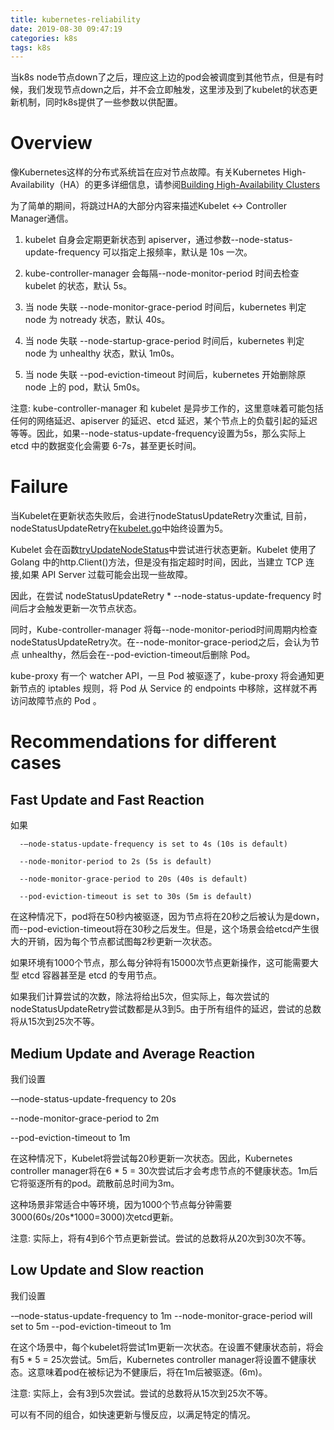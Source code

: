 ```yaml
---
title: kubernetes-reliability
date: 2019-08-30 09:47:19
categories: k8s
tags: k8s
---
```


当k8s node节点down了之后，理应这上边的pod会被调度到其他节点，但是有时候，我们发现节点down之后，并不会立即触发，这里涉及到了kubelet的状态更新机制，同时k8s提供了一些参数以供配置。

# Overview
像Kubernetes这样的分布式系统旨在应对节点故障。有关Kubernetes High-Availability（HA）的更多详细信息，请参阅[Building High-Availability Clusters](https://kubernetes.io/docs/admin/high-availability/)

为了简单的期间，将跳过HA的大部分内容来描述Kubelet <-> Controller Manager通信。

1. kubelet 自身会定期更新状态到 apiserver，通过参数--node-status-update-frequency 可以指定上报频率，默认是 10s 一次。
2. kube-controller-manager 会每隔--node-monitor-period 时间去检查 kubelet 的状态，默认 5s。
3. 当 node 失联 --node-monitor-grace-period 时间后，kubernetes 判定 node 为 notready 状态，默认 40s。

4. 当 node 失联 --node-startup-grace-period 时间后，kubernetes 判定 node 为 unhealthy 状态，默认 1m0s。
5. 当 node 失联 --pod-eviction-timeout 时间后，kubernetes 开始删除原 node 上的 pod，默认 5m0s。

注意: kube-controller-manager 和 kubelet 是异步工作的，这里意味着可能包括任何的网络延迟、apiserver 的延迟、etcd 延迟，某个节点上的负载引起的延迟等等。因此，如果--node-status-update-frequency设置为5s，那么实际上 etcd 中的数据变化会需要 6-7s，甚至更长时间。

# Failure

当Kubelet在更新状态失败后，会进行nodeStatusUpdateRetry次重试, 目前，nodeStatusUpdateRetry在[kubelet.go](https://github.com/kubernetes/kubernetes/blob/release-1.5/pkg/kubelet/kubelet.go#L102 )中始终设置为5。

Kubelet 会在函数[tryUpdateNodeStatus](https://github.com/kubernetes/kubernetes/blob/release-1.5/pkg/kubelet/kubelet_node_status.go#L312)中尝试进行状态更新。Kubelet 使用了 Golang 中的http.Client()方法，但是没有指定超时时间，因此，当建立 TCP 连接,如果 API Server 过载可能会出现一些故障。

因此，在尝试 nodeStatusUpdateRetry * --node-status-update-frequency 时间后才会触发更新一次节点状态。

同时，Kube-controller-manager 将每--node-monitor-period时间周期内检查nodeStatusUpdateRetry次。在--node-monitor-grace-period之后，会认为节点 unhealthy，然后会在--pod-eviction-timeout后删除 Pod。

kube-proxy 有一个 watcher API，一旦 Pod 被驱逐了，kube-proxy 将会通知更新节点的 iptables 规则，将 Pod 从 Service 的 endpoints 中移除，这样就不再访问故障节点的 Pod 。

# Recommendations for different cases

## Fast Update and Fast Reaction
如果  

      -–node-status-update-frequency is set to 4s (10s is default)

      --node-monitor-period to 2s (5s is default)
      
      --node-monitor-grace-period to 20s (40s is default)
      
      --pod-eviction-timeout is set to 30s (5m is default)


在这种情况下，pod将在50秒内被驱逐，因为节点将在20秒之后被认为是down，而--pod-eviction-timeout将在30秒之后发生。但是，这个场景会给etcd产生很大的开销，因为每个节点都试图每2秒更新一次状态。

如果环境有1000个节点，那么每分钟将有15000次节点更新操作，这可能需要大型 etcd 容器甚至是 etcd 的专用节点。

如果我们计算尝试的次数，除法将给出5次，但实际上，每次尝试的nodeStatusUpdateRetry尝试数都是从3到5。由于所有组件的延迟，尝试的总数将从15次到25次不等。

## Medium Update and Average Reaction
我们设置

  -–node-status-update-frequency to 20s

  --node-monitor-grace-period to 2m 

  --pod-eviction-timeout to 1m

在这种情况下，Kubelet将尝试每20秒更新一次状态。因此，Kubernetes controller manager将在6 * 5 = 30次尝试后才会考虑节点的不健康状态。1m后它将驱逐所有的pod。疏散前总时间为3m。

这种场景非常适合中等环境，因为1000个节点每分钟需要3000(60s/20s*1000=3000)次etcd更新。

注意: 实际上，将有4到6个节点更新尝试。尝试的总数将从20次到30次不等。

## Low Update and Slow reaction

我们设置

  -–node-status-update-frequency to 1m
  --node-monitor-grace-period will set to 5m
  --pod-eviction-timeout to 1m

在这个场景中，每个kubelet将尝试1m更新一次状态。在设置不健康状态前，将会有5 * 5 = 25次尝试。5m后，Kubernetes controller manager将设置不健康状态。这意味着pod在被标记为不健康后，将在1m后被驱逐。(6m)。

注意: 实际上，会有3到5次尝试。尝试的总数将从15次到25次不等。

可以有不同的组合，如快速更新与慢反应，以满足特定的情况。
